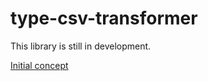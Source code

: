 # type-csv-transformer

This library is still in development.

[Initial concept](https://gist.github.com/seocochan/746b2d8f136f012354f4ad3f403db5c8)